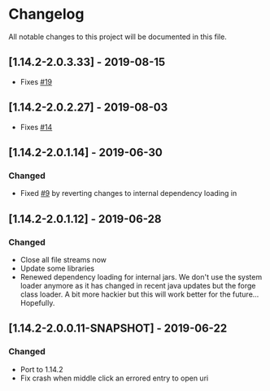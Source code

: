 # Changelog
All notable changes to this project will be documented in this file.

## [1.14.2-2.0.3.33] - 2019-08-15
- Fixes [#19](https://github.com/MC-U-Team/Music-Player/issues/19)

## [1.14.2-2.0.2.27] - 2019-08-03
- Fixes [#14](https://github.com/MC-U-Team/Music-Player/issues/14)

## [1.14.2-2.0.1.14] - 2019-06-30
### Changed
- Fixed [#9](https://github.com/MC-U-Team/Music-Player/issues/9) by reverting changes to internal dependency loading in

## [1.14.2-2.0.1.12] - 2019-06-28
### Changed
- Close all file streams now
- Update some libraries
- Renewed dependency loading for internal jars. We don't use the system loader anymore as it has changed in recent java updates but the forge class loader. A bit more hackier but this will work better for the future... Hopefully.

## [1.14.2-2.0.0.11-SNAPSHOT] - 2019-06-22
### Changed
- Port to 1.14.2
- Fix crash when middle click an errored entry to open uri
